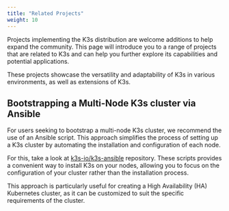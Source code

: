 ```yaml
---
title: "Related Projects"
weight: 10
---
```


Projects implementing the K3s distribution are welcome additions to help expand the community. This page will introduce you to a range of projects that are related to K3s and can help you further explore its capabilities and potential applications.

These projects showcase the versatility and adaptability of K3s in various environments, as well as extensions of K3s.

## Bootstrapping a Multi-Node K3s cluster via Ansible

For users seeking to bootstrap a multi-node K3s cluster, we recommend the use of an Ansible script. This approach simplifies the process of setting up a K3s cluster by automating the installation and configuration of each node.

For this, take a look at [k3s-io/k3s-ansible](https://github.com/k3s-io/k3s-ansible) repository. These scripts provides a convenient way to install K3s on your nodes, allowing you to focus on the configuration of your cluster rather than the installation process.

This approach is particularly useful for creating a High Availability (HA) Kubernetes cluster, as it can be customized to suit the specific requirements of the cluster.
